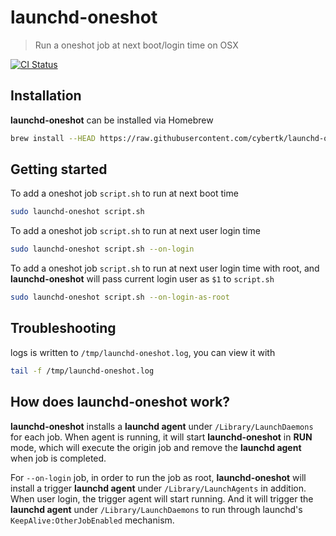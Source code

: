 # launchd-oneshot

> Run a oneshot job at next boot/login time on OSX

[![CI Status](http://img.shields.io/travis/cybertk/launchd-oneshot/master.svg?style=flat)](https://travis-ci.org/cybertk/launchd-oneshot)

## Installation

**launchd-oneshot** can be installed via Homebrew

```bash
brew install --HEAD https://raw.githubusercontent.com/cybertk/launchd-oneshot/master/packaging/homebrew/launchd-oneshot.rb
```

## Getting started

To add a oneshot job `script.sh` to run at next boot time

```bash
sudo launchd-oneshot script.sh
```

To add a oneshot job `script.sh` to run at next user login time

```bash
sudo launchd-oneshot script.sh --on-login
```

To add a oneshot job `script.sh` to run at next user login time with root, and **launchd-oneshot** will pass current login user as `$1` to `script.sh`

```bash
sudo launchd-oneshot script.sh --on-login-as-root
```


## Troubleshooting

logs is written to `/tmp/launchd-oneshot.log`, you can view it with

```bash
tail -f /tmp/launchd-oneshot.log
```

## How does launchd-oneshot work?

**launchd-oneshot** installs a **launchd agent** under `/Library/LaunchDaemons` for each job. When agent is running, it will start **launchd-oneshot** in **RUN** mode, which will execute the origin job and remove the **launchd agent** when job is completed.

For `--on-login` job, in order to run the job as root, **launchd-oneshot** will install a trigger **launchd agent** under `/Library/LaunchAgents` in addition. When user login, the trigger agent will start running. And it will trigger the **launchd agent** under `/Library/LaunchDaemons` to run through launchd's `KeepAlive:OtherJobEnabled` mechanism.
